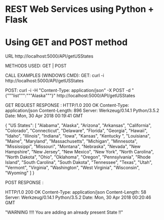 # REST Web Services using Python + Flask
# Using GET and POST method

URL
 http://localhost:5000/API/getUSStates

METHODS USED:
GET | POST

CALL EXAMPLES (WINDOWS CMD):
GET:
curl -i http://localhost:5000/API/getUSStates

POST:
curl -i -H "Content-Type: application/json" -X POST -d "{"""list""":"""Alaska"""}" http://localhost:5000/API/getUSStates

GET REQUEST RESPONSE :
HTTP/1.0 200 OK
Content-Type: application/json
Content-Length: 896
Server: Werkzeug/0.14.1 Python/3.5.2
Date: Mon, 30 Apr 2018 00:19:41 GMT

{
  "US States": [
    "Alabama",
    "Alaska",
    "Arizona",
    "Arkansas",
    "California",
    "Colorado",
    "Connecticut",
    "Delaware",
    "Florida",
    "Georgia",
    "Hawaii",
    "Idaho",
    "Illinois",
    "Indiana",
    "Iowa",
    "Kansas",
    "Kentucky ",
    "Louisiana",
    "Maine",
    "Maryland",
    "Massachusetts",
    "Michigan",
    "Minnesota",
    "Mississippi",
    "Missouri",
    "Montana",
    "Nebraska",
    "Nevada",
    "New Hampshire",
    "New Jersey",
    "New Mexico",
    "New York",
    "North Carolina",
    "North Dakota",
    "Ohio",
    "Oklahoma",
    "Oregon",
    "Pennsylvania",
    "Rhode Island",
    "South Carolina",
    "South Dakota",
    "Tennessee",
    "Texas",
    "Utah",
    "Vermont",
    "Virginia",
    "Washington",
    "West Virginia",
    "Wisconsin",
    "Wyoming"
  ]
}


POST RESPONSE :

HTTP/1.0 200 OK
Content-Type: application/json
Content-Length: 58
Server: Werkzeug/0.14.1 Python/3.5.2
Date: Mon, 30 Apr 2018 00:20:46 GMT

"WARNING !!!! You are adding an already present State !!"



